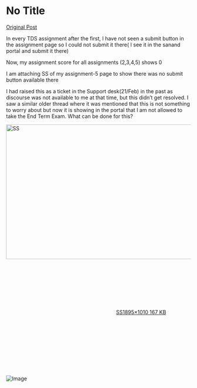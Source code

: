 # No Title

[Original Post](https://discourse.onlinedegree.iitm.ac.in/t/170131/1)

<p>In every TDS assignment after the first, I have not seen a submit button in the assignment page so I could not submit it there( I see it in the sanand portal and submit it there)</p>
<p>Now, my assignment score for all assignments (2,3,4,5) shows 0</p>
<p>I am attaching SS of my assignment-5 page to show there was no submit button available there</p>
<p>I had raised this as a ticket in the Support desk(21/Feb) in the past as discourse was not available to me at that time, but this didn’t get resolved. I saw a similar older thread where it was mentioned that this is not something to worry about but now it is showing in the portal that I am not allowed to take the End Term Exam. What can be done for this?<br>
<div class="lightbox-wrapper"><a class="lightbox" href="https://europe1.discourse-cdn.com/flex013/uploads/iitm/original/3X/5/5/55a128c9bfe559f473f6bbefc14cd659cb0f36b4.png" data-download-href="/uploads/short-url/cdvRLJCdsJ6VyekmwnffD293coY.png?dl=1" title="SS" rel="noopener nofollow ugc"><img src="https://europe1.discourse-cdn.com/flex013/uploads/iitm/optimized/3X/5/5/55a128c9bfe559f473f6bbefc14cd659cb0f36b4_2_690x367.png" alt="SS" data-base62-sha1="cdvRLJCdsJ6VyekmwnffD293coY" width="690" height="367" srcset="https://europe1.discourse-cdn.com/flex013/uploads/iitm/optimized/3X/5/5/55a128c9bfe559f473f6bbefc14cd659cb0f36b4_2_690x367.png, https://europe1.discourse-cdn.com/flex013/uploads/iitm/optimized/3X/5/5/55a128c9bfe559f473f6bbefc14cd659cb0f36b4_2_1035x550.png 1.5x, https://europe1.discourse-cdn.com/flex013/uploads/iitm/optimized/3X/5/5/55a128c9bfe559f473f6bbefc14cd659cb0f36b4_2_1380x734.png 2x" data-dominant-color="D5D5D8"><div class="meta"><svg class="fa d-icon d-icon-far-image svg-icon" aria-hidden="true"><use href="#far-image"></use></svg><span class="filename">SS</span><span class="informations">1895×1010 167 KB</span><svg class="fa d-icon d-icon-discourse-expand svg-icon" aria-hidden="true"><use href="#discourse-expand"></use></svg></div></a></div></p>

![Image](https://europe1.discourse-cdn.com/flex013/uploads/iitm/optimized/3X/5/5/55a128c9bfe559f473f6bbefc14cd659cb0f36b4_2_690x367.png)